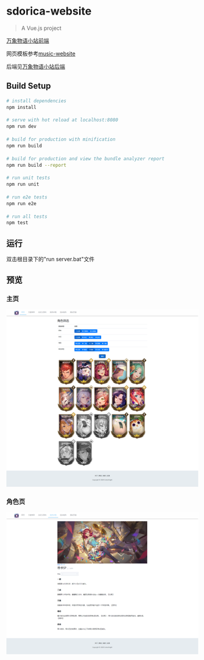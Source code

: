# sdorica-website
> A Vue.js project

[万象物语小站前端](http://wxwy.dragonest.com/index/index.html) 

网页模板参考[music-website](https://github.com/Yin-Hongwei/music-website)

后端见[万象物语小站后端](https://github.com/colorofnight86/sdorica-server)

## Build Setup

``` bash
# install dependencies
npm install

# serve with hot reload at localhost:8080
npm run dev

# build for production with minification
npm run build

# build for production and view the bundle analyzer report
npm run build --report

# run unit tests
npm run unit

# run e2e tests
npm run e2e

# run all tests
npm test
```

## 运行
双击根目录下的"run server.bat"文件

## 预览
### 主页
![主页预览](static/home_shot.png)
### 角色页
![角色预览](static/character_shot.png)
